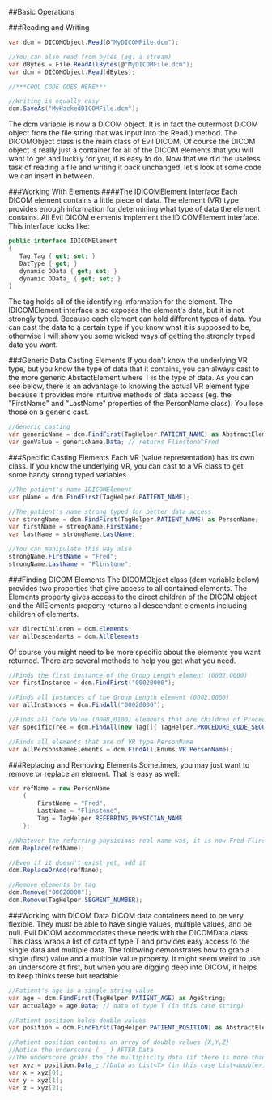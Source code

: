 
##Basic Operations

###Reading and Writing
```csharp
var dcm = DICOMObject.Read(@"MyDICOMFile.dcm");

//You can also read from bytes (eg. a stream)
var dBytes = File.ReadAllBytes(@"MyDICOMFile.dcm");
var dcm = DICOMObject.Read(dBytes);

//***COOL CODE GOES HERE***

//Writing is equally easy
dcm.SaveAs("MyHackedDICOMFile.dcm");
```
The dcm variable is now a DICOM object. It is in fact the outermost DICOM object from the file string that was input into the Read() method. The DICOMObject class is the main class of Evil DICOM.  Of course the DICOM object is really just a container for all of the DICOM elements that you will want to get and luckily for you, it is easy to do. Now that we did the useless task of reading a file and writing it back unchanged, let's look at some code we can insert in between.


###Working With Elements
####The IDICOMElement Interface
Each DICOM element contains a little piece of data. The element (VR) type provides enough information for determining what type of data the element contains. All Evil DICOM elements implement the IDICOMElement interface. This interface looks like:
```csharp
public interface IDICOMElement
{
   Tag Tag { get; set; }
   DatType { get; }
   dynamic DData { get; set; }
   dynamic DData_ { get; set; }
}
```
The tag holds all of the identifying information for the element. The IDICOMElement interface also exposes the element's data, but it is not strongly typed. Because each element can hold different types of data. You can cast the data to a certain type if you know what it is supposed to be, otherwise I will show you some wicked ways of getting the strongly typed data you want.

###Generic Data Casting Elements
If you don't know the underlying VR type, but you know the type of data that it contains, you can always cast to the more generic AbstactElement where T is the type of data. As you can see below, there is an advantage to knowing the actual VR element type because it provides more intuitive methods of data access (eg. the "FirstName" and "LastName" properties of the PersonName class). You lose those on a generic cast.
```csharp
//Generic casting
var genericName = dcm.FindFirst(TagHelper.PATIENT_NAME) as AbstractElement<string;
var genValue = genericName.Data; // returns Flinstone^Fred
```
###Specific Casting Elements
Each VR (value representation) has its own class. If you know the underlying VR, you can cast to a VR class to get some handy strong typed variables.
```csharp
//The patient's name IDICOMElement
var pName = dcm.FindFirst(TagHelper.PATIENT_NAME);

//The patient's name strong typed for better data access
var strongName = dcm.FindFirst(TagHelper.PATIENT_NAME) as PersonName;
var firstName = strongName.FirstName;
var lastName = strongName.LastName;

//You can manipulate this way also
strongName.FirstName = "Fred";
strongName.LastName = "Flinstone";
```
###Finding DICOM Elements
The DICOMObject class (dcm variable below) provides two properties that give access to all contained elements. The Elements property gives access to the direct children of the DICOM object and the AllElements property returns all descendant elements including children of elements.
```csharp
var directChildren = dcm.Elements;
var allDescendants = dcm.AllElements
```
Of course you might need to be more specific about the elements you want returned. There are several methods to help you get what you need.
```csharp
//Finds the first instance of the Group Length element (0002,0000)
var firstInstance = dcm.FindFirst("00020000");

//Finds all instances of the Group Length element (0002,0000)
var allInstances = dcm.FindAll("00020000");

//Finds all Code Value (0008,0100) elements that are children of Procedure Code Sequence Elements (0008,1032)
var specificTree = dcm.FindAll(new Tag[]{ TagHelper.PROCEDURE_CODE_SEQUENCE, TagHelper.CODE_VALUE });

//Finds all elements that are of VR type PersonName
var allPersonsNameElements = dcm.FindAll(Enums.VR.PersonName);
```

###Replacing and Removing Elements
Sometimes, you may just want to remove or replace an element. That is easy as well:
```csharp
var refName = new PersonName
	{
		FirstName = "Fred",
		LastName = "Flinstone",
		Tag = TagHelper.REFERRING_PHYSICIAN_NAME
	};

//Whatever the referring physicians real name was, it is now Fred Flinstone
dcm.Replace(refName);

//Even if it doesn't exist yet, add it
dcm.ReplaceOrAdd(refName);

//Remove elements by tag
dcm.Remove("00020000");
dcm.Remove(TagHelper.SEGMENT_NUMBER);
```
###Working with DICOM Data
DICOM data containers need to be very flexible. They must be able to have single values, multiple values, and be null. Evil DICOM accommodates these needs with the DICOMData class. This class wraps a list of data of type T and provides easy access to the single data and multiple data. The following demonstrates how to grab a single (first) value and a multiple value property. It might seem weird to use an underscore at first, but when you are digging deep into DICOM, it helps to keep thinks terse but readable.
```csharp
//Patient's age is a single string value
var age = dcm.FindFirst(TagHelper.PATIENT_AGE) as AgeString;
var actualAge = age.Data; // data of type T (in this case string)

//Patient position holds double values
var position = dcm.FindFirst(TagHelper.PATIENT_POSITION) as AbstractElement<double>;

//Patient position contains an array of double values {X,Y,Z}
//Notice the underscore ( _ ) AFTER Data
//The underscore grabs the the multiplicity data (if there is more than one value)
var xyz = position.Data_; //Data as List<T> (in this case List<double>)
var x = xyz[0];
var y = xyz[1];
var z = xyz[2];
```